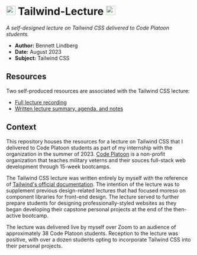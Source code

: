 #  <a href="https://skillicons.dev"><img width="25" src="https://skillicons.dev/icons?i=tailwind" /></a> Tailwind-Lecture <a href="https://skillicons.dev"><img width="25" src="https://skillicons.dev/icons?i=tailwind" /></a>

_A self-designed lecture on Tailwind CSS delivered to Code Platoon students._

- **Author:** Bennett Lindberg
- **Date:** August 2023
- **Subject:** Tailwind CSS

## Resources

Two self-produced resources are associated with the Tailwind CSS lecture:
- [Full lecture recording](https://www.youtube.com/watch?v=sE_EaXoxa9g)
- [Written lecture summary, agenda, and notes](tailwind_lecture_notes.md)

## Context

This repository houses the resources for a lecture on Tailwind CSS that I delivered to Code Platoon students as part of my internship with the organization in the summer of 2023. [Code Platoon](https://www.codeplatoon.org/) is a non-profit organization that teaches military veterns and their souces full-stack web development through 15-week bootcamps.

The Tailwind CSS lecture was written entirely by myself with the reference of [Tailwind's official documentation](https://tailwindcss.com/docs). The intention of the lecture was to supplement previous design-related lectures that had focused moreso on component libraries for front-end design. The lecture served to further prepare students for designing professionally-styled websites as they began developing their capstone personal projects at the end of the then-active bootcamp.

The lecture was delivered live by myself over Zoom to an audience of approximately 38 Code Platoon students. Reception to the lecture was positive, with over a dozen students opting to incorporate Tailwind CSS into their personal projects.
